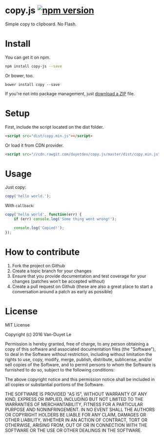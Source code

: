 # copy.js [![npm version](https://badge.fury.io/js/copy-js.svg)](https://badge.fury.io/js/copy-js) 

Simple copy to clipboard. No Flash.

# Install

You can get it on npm.
```sh
npm install copy-js --save
```

Or bower, too.
```
bower install copy --save
```

If you're not into package management, just [download a ZIP](https://github.com/duyetdev/copy.js/archive/master.zip) file.

# Setup

First, include the script located on the dist folder.
```html
<script src="dist/copy.min.js"></script>
```

 Or load it from CDN provider.
 ```html
<script src="//cdn.rawgit.com/duyetdev/copy.js/master/dist/copy.min.js"></script>
 ```

# Usage

Just copy:
```js
copy('hello world.');
```

With `callback`:
```js
copy('hello world', function(err) {
	if (err) console.log('Some thing went wrong!');

	console.log('Copied!');
});
```

# How to contribute

1. Fork the project on Github
2. Create a topic branch for your changes
3. Ensure that you provide documentation and test coverage for your changes (patches won’t be accepted without)
4. Create a pull request on Github (these are also a great place to start a conversation around a patch as early as possible)

# License

MIT License

Copyright (c) 2016 Van-Duyet Le

Permission is hereby granted, free of charge, to any person obtaining a copy of this software and associated documentation files (the "Software"), to deal in the Software without restriction, including without limitation the rights to use, copy, modify, merge, publish, distribute, sublicense, and/or sell copies of the Software, and to permit persons to whom the Software is furnished to do so, subject to the following conditions:

The above copyright notice and this permission notice shall be included in all copies or substantial portions of the Software.

THE SOFTWARE IS PROVIDED "AS IS", WITHOUT WARRANTY OF ANY KIND, EXPRESS OR IMPLIED, INCLUDING BUT NOT LIMITED TO THE WARRANTIES OF MERCHANTABILITY, FITNESS FOR A PARTICULAR PURPOSE AND NONINFRINGEMENT. IN NO EVENT SHALL THE AUTHORS OR COPYRIGHT HOLDERS BE LIABLE FOR ANY CLAIM, DAMAGES OR OTHER LIABILITY, WHETHER IN AN ACTION OF CONTRACT, TORT OR OTHERWISE, ARISING FROM, OUT OF OR IN CONNECTION WITH THE SOFTWARE OR THE USE OR OTHER DEALINGS IN THE SOFTWARE.
